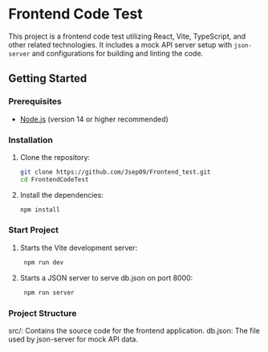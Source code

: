 # Frontend Code Test

This project is a frontend code test utilizing React, Vite, TypeScript, and other related technologies. It includes a mock API server setup with `json-server` and configurations for building and linting the code.

## Getting Started

### Prerequisites

- [Node.js](https://nodejs.org/) (version 14 or higher recommended)

### Installation

1. Clone the repository:

   ```bash
   git clone https://github.com/Jsep09/Frontend_test.git
   cd FrontendCodeTest
   ```

2. Install the dependencies:
   ```bash
   npm install
   ```

### Start Project

1. Starts the Vite development server:

   ```bash
    npm run dev
   ```

2. Starts a JSON server to serve db.json on port 8000:

   ```bash
    npm run server
   ```

### Project Structure

src/: Contains the source code for the frontend application.
db.json: The file used by json-server for mock API data.

```

```

```

```
